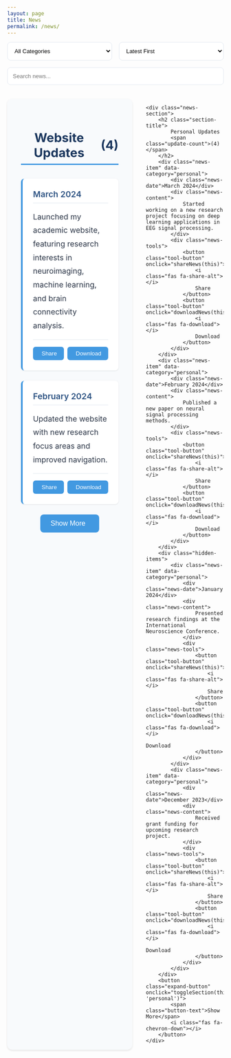 ```yaml
---
layout: page
title: News
permalink: /news/
---
```


<style>
/* Base Styles */
body .page-content {
    max-width: 1200px !important;
    margin: 0 auto !important;
    padding: 2rem !important;
}

/* Controls Section */
.news-controls {
    display: flex !important;
    gap: 1rem !important;
    margin-bottom: 2rem !important;
    flex-wrap: wrap !important;
}

.control-item {
    flex: 1 !important;
    min-width: 200px !important;
}

.control-item select, .control-item input {
    width: 100% !important;
    padding: 0.75rem !important;
    border: 1px solid #e2e8f0 !important;
    border-radius: 8px !important;
    background: white !important;
}

/* News Grid */
.news-grid {
    display: grid !important;
    grid-template-columns: repeat(2, 1fr) !important;
    gap: 2rem !important;
    margin: 2rem 0 !important;
}

.news-section {
    background: #f8fafc !important;
    border-radius: 12px !important;
    box-shadow: 0 2px 4px rgba(0,0,0,0.1) !important;
    padding: 2rem !important;
    position: relative !important;
}

.section-title {
    font-size: 1.8rem !important;
    color: #1a365d !important;
    margin-bottom: 2rem !important;
    padding-bottom: 0.5rem !important;
    border-bottom: 3px solid #4299e1 !important;
    text-align: center !important;
    display: flex !important;
    align-items: center !important;
    justify-content: center !important;
    gap: 0.5rem !important;
}

/* News Items */
.news-item {
    background: white !important;
    border-radius: 8px !important;
    border-left: 4px solid #4299e1 !important;
    padding: 1.5rem !important;
    margin-bottom: 1.5rem !important;
    box-shadow: 0 1px 3px rgba(0,0,0,0.1) !important;
    transition: all 0.3s ease !important;
}

.news-item:hover {
    transform: translateY(-2px) !important;
    box-shadow: 0 4px 6px rgba(0,0,0,0.1) !important;
}

.news-date {
    font-size: 1.2rem !important;
    color: #2c5282 !important;
    font-weight: 600 !important;
    margin-bottom: 1rem !important;
    padding-bottom: 0.5rem !important;
    border-bottom: 1px solid #e2e8f0 !important;
}

.news-content {
    font-size: 1.1rem !important;
    line-height: 1.8 !important;
    color: #2d3748 !important;
}

/* Expand/Collapse Button */
.expand-button {
    background: #4299e1 !important;
    color: white !important;
    border: none !important;
    padding: 0.75rem 1.5rem !important;
    border-radius: 8px !important;
    cursor: pointer !important;
    font-size: 1rem !important;
    font-weight: 500 !important;
    display: flex !important;
    align-items: center !important;
    gap: 0.5rem !important;
    margin: 1rem auto !important;
    transition: all 0.3s ease !important;
}

.expand-button:hover {
    background: #2b6cb0 !important;
    transform: translateY(-1px) !important;
}

.expand-button i {
    transition: transform 0.3s ease !important;
}

.expand-button.expanded i {
    transform: rotate(180deg) !important;
}

.hidden-items {
    display: none !important;
    opacity: 0 !important;
    transition: all 0.3s ease !important;
}

.hidden-items.visible {
    display: block !important;
    opacity: 1 !important;
}

/* Tools Section */
.news-tools {
    display: flex !important;
    gap: 0.5rem !important;
    margin-top: 1rem !important;
    padding-top: 1rem !important;
    border-top: 1px solid #e2e8f0 !important;
}

.tool-button {
    padding: 0.5rem 1rem !important;
    border: none !important;
    border-radius: 6px !important;
    background: #4299e1 !important;
    color: white !important;
    cursor: pointer !important;
    transition: all 0.3s ease !important;
    display: flex !important;
    align-items: center !important;
    gap: 0.25rem !important;
}

.tool-button:hover {
    background: #2b6cb0 !important;
    transform: translateY(-1px) !important;
}

/* Responsive Design */
@media (max-width: 768px) {
    .news-grid {
        grid-template-columns: 1fr !important;
    }
    
    .news-controls {
        flex-direction: column !important;
    }
    
    .control-item {
        width: 100% !important;
    }
    
    .section-title {
        font-size: 1.5rem !important;
    }
    
    .news-date {
        font-size: 1.1rem !important;
    }
    
    .news-content {
        font-size: 1rem !important;
    }
    
    .news-tools {
        flex-wrap: wrap !important;
    }
}
</style>

<div class="news-controls">
    <div class="control-item">
        <select id="newsFilter" onchange="filterNews()">
            <option value="all">All Categories</option>
            <option value="website">Website Updates</option>
            <option value="personal">Personal Updates</option>
            <option value="research">Research Progress</option>
            <option value="publication">Published Papers</option>
            <option value="conference">Academic Conferences</option>
            <option value="award">Awards & Honors</option>
            <option value="collaboration">Collaborations</option>
            <option value="media">Media Coverage</option>
            <option value="teaching">Teaching Activities</option>
            <option value="outreach">Outreach</option>
        </select>
    </div>
    <div class="control-item">
        <select id="newsSort" onchange="sortNews()">
            <option value="date-desc">Latest First</option>
            <option value="date-asc">Oldest First</option>
            <option value="title">By Title</option>
            <option value="views">Most Viewed</option>
            <option value="likes">Most Liked</option>
        </select>
    </div>
    <div class="control-item">
        <input type="text" id="newsSearch" placeholder="Search news..." onkeyup="searchNews()">
    </div>
</div>

<div class="news-grid">
    <div class="news-section">
        <h2 class="section-title">
            Website Updates
            <span class="update-count">(4)</span>
        </h2>
        <div class="news-item" data-category="website">
            <div class="news-date">March 2024</div>
            <div class="news-content">
                Launched my academic website, featuring research interests in neuroimaging, machine learning, and brain connectivity analysis.
            </div>
            <div class="news-tools">
                <button class="tool-button" onclick="shareNews(this)">
                    <i class="fas fa-share-alt"></i>
                    Share
                </button>
                <button class="tool-button" onclick="downloadNews(this)">
                    <i class="fas fa-download"></i>
                    Download
                </button>
            </div>
        </div>
        <div class="news-item" data-category="website">
            <div class="news-date">February 2024</div>
            <div class="news-content">
                Updated the website with new research focus areas and improved navigation.
            </div>
            <div class="news-tools">
                <button class="tool-button" onclick="shareNews(this)">
                    <i class="fas fa-share-alt"></i>
                    Share
                </button>
                <button class="tool-button" onclick="downloadNews(this)">
                    <i class="fas fa-download"></i>
                    Download
                </button>
            </div>
        </div>
        <div class="hidden-items">
            <div class="news-item" data-category="website">
                <div class="news-date">January 2024</div>
                <div class="news-content">
                    Added new sections for publications and research projects.
                </div>
                <div class="news-tools">
                    <button class="tool-button" onclick="shareNews(this)">
                        <i class="fas fa-share-alt"></i>
                        Share
                    </button>
                    <button class="tool-button" onclick="downloadNews(this)">
                        <i class="fas fa-download"></i>
                        Download
                    </button>
                </div>
            </div>
            <div class="news-item" data-category="website">
                <div class="news-date">December 2023</div>
                <div class="news-content">
                    Initial website setup and design implementation.
                </div>
                <div class="news-tools">
                    <button class="tool-button" onclick="shareNews(this)">
                        <i class="fas fa-share-alt"></i>
                        Share
                    </button>
                    <button class="tool-button" onclick="downloadNews(this)">
                        <i class="fas fa-download"></i>
                        Download
                    </button>
                </div>
            </div>
        </div>
        <button class="expand-button" onclick="toggleSection(this, 'website')">
            <span class="button-text">Show More</span>
            <i class="fas fa-chevron-down"></i>
        </button>
    </div>
    
    <div class="news-section">
        <h2 class="section-title">
            Personal Updates
            <span class="update-count">(4)</span>
        </h2>
        <div class="news-item" data-category="personal">
            <div class="news-date">March 2024</div>
            <div class="news-content">
                Started working on a new research project focusing on deep learning applications in EEG signal processing.
            </div>
            <div class="news-tools">
                <button class="tool-button" onclick="shareNews(this)">
                    <i class="fas fa-share-alt"></i>
                    Share
                </button>
                <button class="tool-button" onclick="downloadNews(this)">
                    <i class="fas fa-download"></i>
                    Download
                </button>
            </div>
        </div>
        <div class="news-item" data-category="personal">
            <div class="news-date">February 2024</div>
            <div class="news-content">
                Published a new paper on neural signal processing methods.
            </div>
            <div class="news-tools">
                <button class="tool-button" onclick="shareNews(this)">
                    <i class="fas fa-share-alt"></i>
                    Share
                </button>
                <button class="tool-button" onclick="downloadNews(this)">
                    <i class="fas fa-download"></i>
                    Download
                </button>
            </div>
        </div>
        <div class="hidden-items">
            <div class="news-item" data-category="personal">
                <div class="news-date">January 2024</div>
                <div class="news-content">
                    Presented research findings at the International Neuroscience Conference.
                </div>
                <div class="news-tools">
                    <button class="tool-button" onclick="shareNews(this)">
                        <i class="fas fa-share-alt"></i>
                        Share
                    </button>
                    <button class="tool-button" onclick="downloadNews(this)">
                        <i class="fas fa-download"></i>
                        Download
                    </button>
                </div>
            </div>
            <div class="news-item" data-category="personal">
                <div class="news-date">December 2023</div>
                <div class="news-content">
                    Received grant funding for upcoming research project.
                </div>
                <div class="news-tools">
                    <button class="tool-button" onclick="shareNews(this)">
                        <i class="fas fa-share-alt"></i>
                        Share
                    </button>
                    <button class="tool-button" onclick="downloadNews(this)">
                        <i class="fas fa-download"></i>
                        Download
                    </button>
                </div>
            </div>
        </div>
        <button class="expand-button" onclick="toggleSection(this, 'personal')">
            <span class="button-text">Show More</span>
            <i class="fas fa-chevron-down"></i>
        </button>
    </div>
</div>

<script>
function filterNews() {
    const category = document.getElementById('newsFilter').value;
    const items = document.querySelectorAll('.news-item');
    
    items.forEach(item => {
        if (category === 'all' || item.dataset.category === category) {
            item.style.display = 'block';
        } else {
            item.style.display = 'none';
        }
    });
}

function sortNews() {
    const sortBy = document.getElementById('newsSort').value;
    const sections = document.querySelectorAll('.news-section');
    
    sections.forEach(section => {
        const items = Array.from(section.querySelectorAll('.news-item'));
        items.sort((a, b) => {
            const dateA = new Date(a.querySelector('.news-date').textContent);
            const dateB = new Date(b.querySelector('.news-date').textContent);
            return sortBy === 'date-desc' ? dateB - dateA : dateA - dateB;
        });
        
        items.forEach(item => section.appendChild(item));
    });
}

function searchNews() {
    const searchTerm = document.getElementById('newsSearch').value.toLowerCase();
    const items = document.querySelectorAll('.news-item');
    
    items.forEach(item => {
        const content = item.textContent.toLowerCase();
        if (content.includes(searchTerm)) {
            item.style.display = 'block';
        } else {
            item.style.display = 'none';
        }
    });
}

function toggleSection(button, section) {
    const newsSection = button.closest('.news-section');
    const hiddenItems = newsSection.querySelector('.hidden-items');
    const buttonText = button.querySelector('.button-text');
    const icon = button.querySelector('i');
    
    if (hiddenItems.classList.contains('visible')) {
        hiddenItems.classList.remove('visible');
        buttonText.textContent = 'Show More';
        button.classList.remove('expanded');
    } else {
        hiddenItems.classList.add('visible');
        buttonText.textContent = 'Show Less';
        button.classList.add('expanded');
    }
}

function shareNews(button) {
    const newsItem = button.closest('.news-item');
    const content = newsItem.querySelector('.news-content').textContent;
    const date = newsItem.querySelector('.news-date').textContent;
    
    if (navigator.share) {
        navigator.share({
            title: `News Update - ${date}`,
            text: content,
            url: window.location.href
        });
    } else {
        alert('Sharing is not supported on this device');
    }
}

function downloadNews(button) {
    const newsItem = button.closest('.news-item');
    const content = newsItem.querySelector('.news-content').textContent;
    const date = newsItem.querySelector('.news-date').textContent;
    
    const blob = new Blob([`${date}\n\n${content}`], { type: 'text/plain' });
    const url = window.URL.createObjectURL(blob);
    const a = document.createElement('a');
    a.href = url;
    a.download = `news-${date}.txt`;
    document.body.appendChild(a);
    a.click();
    document.body.removeChild(a);
    window.URL.revokeObjectURL(url);
}
</script>

<!-- Font Awesome -->
<link rel="stylesheet" href="https://cdnjs.cloudflare.com/ajax/libs/font-awesome/5.15.4/css/all.min.css"> 